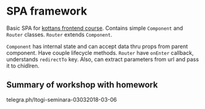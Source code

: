 # SPA framework

Basic SPA for [kottans frontend course](https://github.com/kottans/frontend). Contains simple `Component` and `Router` classes. `Router` extends `Component`.

`Component` has internal state and can accept data thru props from parent component. Have couple lifecycle methods.
`Router` have `onEnter` callback, understands `redirectTo` key. Also, can extract parameters from url and pass it to chidlren.

## Summary of workshop with homework
telegra.ph/Itogi-seminara-03032018-03-06
